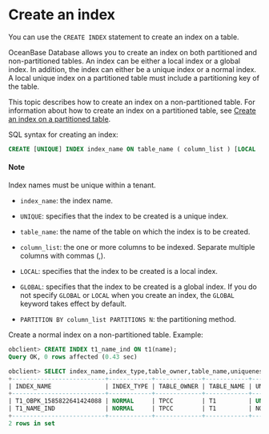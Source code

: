 # Create an index

You can use the `CREATE INDEX` statement to create an index on a table.

OceanBase Database allows you to create an index on both partitioned and non-partitioned tables. An index can be either a local index or a global index. In addition, the index can either be a unique index or a normal index. A local unique index on a partitioned table must include a partitioning key of the table.

This topic describes how to create an index on a non-partitioned table. For information about how to create an index on a partitioned table, see [Create an index on a partitioned table](../../../4.replica-management/2.manage-partition-table/1.oracle-mode/9.create-partition-table-index-of-oracle-mode/2.local-index-of-oracle-mode.md).

SQL syntax for creating an index:

```sql
CREATE [UNIQUE] INDEX index_name ON table_name ( column_list ) [LOCAL | GLOBAL] [ PARTITION BY column_list PARTITIONS N ];
```

<main id="notice" type='explain'>
<h4>Note</h4>
<p>Index names must be unique within a tenant. </p>
</main>

* `index_name`: the index name.

* `UNIQUE`: specifies that the index to be created is a unique index.

* `table_name`: the name of the table on which the index is to be created.

* `column_list`: the one or more columns to be indexed. Separate multiple columns with commas (,).

* `LOCAL`: specifies that the index to be created is a local index.

* `GLOBAL`: specifies that the index to be created is a global index. If you do not specify `GLOBAL` or `LOCAL` when you create an index, the `GLOBAL` keyword takes effect by default.

* `PARTITION BY column_list PARTITIONS N`: the partitioning method.

Create a normal index on a non-partitioned table. Example:

```sql
obclient> CREATE INDEX t1_name_ind ON t1(name);
Query OK, 0 rows affected (0.43 sec)

obclient> SELECT index_name,index_type,table_owner,table_name,uniqueness FROM user_indexes WHERE table_name='T1';
+--------------------------+------------+-------------+------------+------------+
| INDEX_NAME               | INDEX_TYPE | TABLE_OWNER | TABLE_NAME | UNIQUENESS |
+--------------------------+------------+-------------+------------+------------+
| T1_OBPK_1585822641424088 | NORMAL     | TPCC        | T1         | UNIQUE     |
| T1_NAME_IND              | NORMAL     | TPCC        | T1         | NONUNIQUE  |
+--------------------------+------------+-------------+------------+------------+
2 rows in set
```
